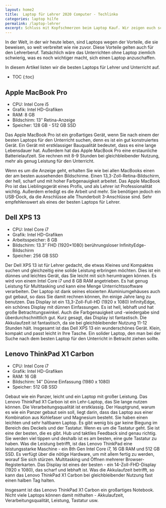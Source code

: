 ```yaml
---
layout: home2
title:  Laptop für Lehrer 2020 Computer - Techlinko
categories: laptop hilfe
permalink: /laptop-lehrer
excerpt: Schluss mit Kopfschmerzen beim Laptop Kauf. Wir zeigen euch schnell und einfach aus was es bei einem Laptop für die Buchführung bzw. das Rechnungswesen ankommt.
---
```


In der Welt, in der wir heute leben, sind Laptops wegen der Vorteile, die sie beweisen, so weit verbreitet wie nie zuvor. Diese Vorteile gelten auch für den Lehrerberuf. Tatsächlich wäre das Unterrichten ohne Laptop ziemlich schwierig, was es noch wichtiger macht, sich einen Laptop anzuschaffen.

In diesem Artikel listen wir die besten Laptops für Lehrer und Unterricht auf.

* TOC
{:toc}

## Apple MacBook Pro

* CPU: Intel Core i5
* Grafik: Intel HD-Grafiken
* RAM: 8 GB
* Bildschirm: 13″ Retina-Anzeige
* Speicher: 128 GB - 512 GB SSD 

Das Apple MacBook Pro ist ein großartiges Gerät, wenn Sie nach einem der besten Laptops für den Unterricht suchen, denn es ist ein gut konstruiertes Gerät. Ein Gerät mit erstklassiger Bauqualität bedeutet, dass es eine lange Lebensdauer hat.
Außerdem hat das Apple MacBook Pro eine erstaunliche Batterielaufzeit. Sie rechnen mit 8-9 Stunden bei gleichbleibender Nutzung, mehr als genug Leistung für den Unterricht.

Wenn es um die Anzeige geht, erhalten Sie wie bei allen MacBooks einen der am besten aussehenden Bildschirme. Einen 13,3-Zoll-Retina-Bildschirm, der hell, scharf und mit hoher Farbgenauigkeit arbeitet.
Das Apple MacBook Pro ist das Lieblingsgerät eines Profis, und als Lehrer ist Professionalität wichtig. Außerdem erledigt es die Arbeit und mehr.
Sie benötigen jedoch ein USB-Dock, da die Anschlüsse alle Thunderbolt 3-Anschlüsse sind.
Sehr empfehlenswert als eines der besten Laptops für Lehrer.

## Dell XPS 13

* CPU: Intel Core i7
* Grafik: Intel HD-Grafiken 
* Arbeitsspeicher: 8 GB 
* Bildschirm: 13.3″ FHD (1920×1080) berührungsloser InfinityEdge-Bildschirm 
* Speicher: 256 GB SSD


Der Dell XPS 13 ist für Lehrer gedacht, die etwas Kleines und Kompaktes suchen und gleichzeitig eine solide Leistung erbringen möchten.
Dies ist ein dünnes und leichtes Gerät, das Sie leicht mit sich herumtragen können. Es wird von einem Intel Core i7 und 8 GB RAM angetrieben. Es hat genug Leistung für Multitasking und kann eine Menge Unterrichtssoftware verarbeiten.
Der Laptop ist dank seines eloxierten Aluminiumgehäuses auch gut gebaut, so dass Sie damit rechnen können, ihn einige Jahre lang zu benutzen.
Das Display ist ein 13,3-Zoll-Full-HD (1920 x 1080) InfinityEdge, ein schönes Display mit dünnen Einfassungen. Es ist hell, lebhaft und hat große Betrachtungswinkel. Auch die Farbgenauigkeit und -wiedergabe sind überdurchschnittlich gut. Kurz gesagt, das Display ist fantastisch.
Die Akkulaufzeit ist fantastisch, da sie bei gleichbleibender Nutzung 11-12 Stunden hält.
Insgesamt ist das Dell XPS 13 ein wunderschönes Gerät. Klein, kompakt und passt leicht in Ihre Tasche. Ein solider Laptop, den man bei der Suche nach dem besten Laptop für den Unterricht in Betracht ziehen sollte.

## Lenovo ThinkPad X1 Carbon

* CPU: Intel Core i7
* Grafik: Intel HD-Grafiken
* RAM: 16 GB
* Bildschirm: 14″ Dünne Einfassung (1980 x 1080)
* Speicher: 512 GB SSD 

Gebaut wie ein Panzer, leicht und ein Laptop mit großer Leistung. Das Lenovo ThinkPad X1 Carbon ist ein Lehr-Laptop, das Sie lange nutzen können.
Die Verarbeitungsqualität ist erstklassig. Der Hauptgrund, warum es wie ein Panzer gebaut sein soll, liegt darin, dass das Laptop aus einer Kombination aus Kohlefaser und Magnesium besteht.
Sie haben einen leichten und sehr haltbaren Laptop. Es gibt wenig bis gar keine Biegung im Bereich des Deckels und der Tastatur.
Wenn es um die Tastatur geht. Sie ist eine der besten, die es gibt.
Hub und taktiles Feedback sind genau richtig. Sie werden viel tippen und deshalb ist es am besten, eine gute Tastatur zu haben.
Was die Leistung betrifft, ist das Lenovo ThinkPad eine leistungsstarke Maschine - ein 8th Gen Intel Core i7, 16 GB RAM und 512 GB SSD. Es verfügt über die nötige Hardware, um mit allem fertig zu werden, worauf Sie sich stürzen. Multitasking und Öffnen mehrerer Browser-Registerkarten.
Das Display ist eines der besten - ein 14-Zoll-FHD-Display (1920 x 1080), das scharf und lebhaft ist.
Was die Akkulaufzeit betrifft, so kann das Lenovo ThinkPad X1 Carbon bei gleichbleibender Nutzung fast einen halben Tag halten. 

Insgesamt ist das Lenovo ThinkPad X1 Carbon ein großartiges Notebook. Nicht viele Laptops können damit mithalten - Akkulaufzeit, Verarbeitungsqualität, Leistung, Tastatur usw.